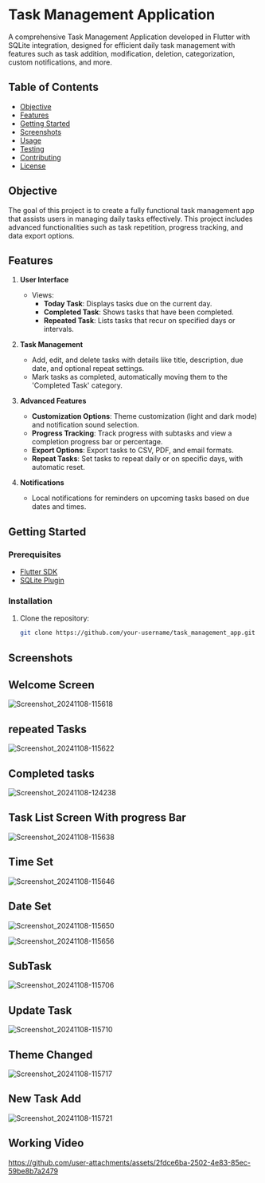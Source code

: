 # Task Management Application

A comprehensive Task Management Application developed in Flutter with SQLite integration, designed for efficient daily task management with features such as task addition, modification, deletion, categorization, custom notifications, and more.

## Table of Contents
- [Objective](#objective)
- [Features](#features)
- [Getting Started](#getting-started)
- [Screenshots](#screenshots)
- [Usage](#usage)
- [Testing](#testing)
- [Contributing](#contributing)
- [License](#license)

## Objective
The goal of this project is to create a fully functional task management app that assists users in managing daily tasks effectively. This project includes advanced functionalities such as task repetition, progress tracking, and data export options.

## Features
1. **User Interface**
   - Views:
     - **Today Task**: Displays tasks due on the current day.
     - **Completed Task**: Shows tasks that have been completed.
     - **Repeated Task**: Lists tasks that recur on specified days or intervals.

2. **Task Management**
   - Add, edit, and delete tasks with details like title, description, due date, and optional repeat settings.
   - Mark tasks as completed, automatically moving them to the 'Completed Task' category.

3. **Advanced Features**
   - **Customization Options**: Theme customization (light and dark mode) and notification sound selection.
   - **Progress Tracking**: Track progress with subtasks and view a completion progress bar or percentage.
   - **Export Options**: Export tasks to CSV, PDF, and email formats.
   - **Repeat Tasks**: Set tasks to repeat daily or on specific days, with automatic reset.

4. **Notifications**
   - Local notifications for reminders on upcoming tasks based on due dates and times.

## Getting Started

### Prerequisites
- [Flutter SDK](https://flutter.dev/docs/get-started/install)
- [SQLite Plugin](https://pub.dev/packages/sqflite)

### Installation
1. Clone the repository:
   ```bash
   git clone https://github.com/your-username/task_management_app.git

## Screenshots


## Welcome Screen


![Screenshot_20241108-115618](https://github.com/user-attachments/assets/bdfb36ad-f760-4436-9fbc-7f81d331164c)
 ## repeated Tasks

 
![Screenshot_20241108-115622](https://github.com/user-attachments/assets/f9910bb3-1d04-462a-a295-582845cb9743)


## Completed tasks


![Screenshot_20241108-124238](https://github.com/user-attachments/assets/515b8a7a-5416-4bb4-8387-09784c8e3fb1)



## Task List Screen With progress Bar


![Screenshot_20241108-115638](https://github.com/user-attachments/assets/3fc931a7-605b-47bf-913e-06559ff300fa)



## Time Set
![Screenshot_20241108-115646](https://github.com/user-attachments/assets/56827aba-1d3c-4ced-b42b-fde01572fba1)



## Date Set
![Screenshot_20241108-115650](https://github.com/user-attachments/assets/b45b58e9-04fd-40b3-9646-b7b965c2a851)



![Screenshot_20241108-115656](https://github.com/user-attachments/assets/05ae0dcd-402a-4b4f-9d03-7a0f959c00d9)



## SubTask


![Screenshot_20241108-115706](https://github.com/user-attachments/assets/cc4418ca-aa33-4fb4-bfae-6fcc76c948b0)



## Update Task


![Screenshot_20241108-115710](https://github.com/user-attachments/assets/ac6611c1-a1cb-452f-8a7c-a50ddb83c01d)



## Theme Changed


![Screenshot_20241108-115717](https://github.com/user-attachments/assets/081d12ad-73c6-4dd2-8bb5-0fa33e1b6722)



## New Task Add


![Screenshot_20241108-115721](https://github.com/user-attachments/assets/1d67ed19-bbac-4b63-ac70-4f5c24af7961)



## Working Video


https://github.com/user-attachments/assets/2fdce6ba-2502-4e83-85ec-59be8b7a2479



